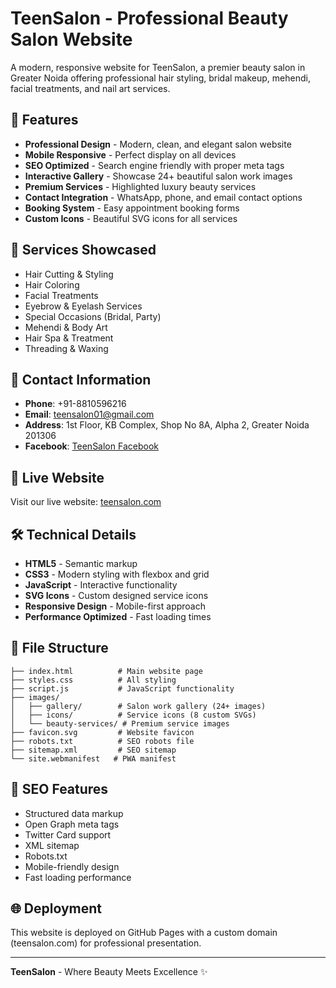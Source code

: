# TeenSalon - Professional Beauty Salon Website

A modern, responsive website for TeenSalon, a premier beauty salon in Greater Noida offering professional hair styling, bridal makeup, mehendi, facial treatments, and nail art services.

## 🌟 Features

- **Professional Design** - Modern, clean, and elegant salon website
- **Mobile Responsive** - Perfect display on all devices
- **SEO Optimized** - Search engine friendly with proper meta tags
- **Interactive Gallery** - Showcase 24+ beautiful salon work images
- **Premium Services** - Highlighted luxury beauty services
- **Contact Integration** - WhatsApp, phone, and email contact options
- **Booking System** - Easy appointment booking forms
- **Custom Icons** - Beautiful SVG icons for all services

## 🎨 Services Showcased

- Hair Cutting & Styling
- Hair Coloring
- Facial Treatments
- Eyebrow & Eyelash Services
- Special Occasions (Bridal, Party)
- Mehendi & Body Art
- Hair Spa & Treatment
- Threading & Waxing

## 📱 Contact Information

- **Phone**: +91-8810596216
- **Email**: teensalon01@gmail.com
- **Address**: 1st Floor, KB Complex, Shop No 8A, Alpha 2, Greater Noida 201306
- **Facebook**: [TeenSalon Facebook](https://www.facebook.com/share/17Gm1HpMca/)

## 🚀 Live Website

Visit our live website: [teensalon.com](https://teensalon.com)

## 🛠️ Technical Details

- **HTML5** - Semantic markup
- **CSS3** - Modern styling with flexbox and grid
- **JavaScript** - Interactive functionality
- **SVG Icons** - Custom designed service icons
- **Responsive Design** - Mobile-first approach
- **Performance Optimized** - Fast loading times

## 📁 File Structure

```
├── index.html          # Main website page
├── styles.css          # All styling
├── script.js           # JavaScript functionality
├── images/
│   ├── gallery/        # Salon work gallery (24+ images)
│   ├── icons/          # Service icons (8 custom SVGs)
│   └── beauty-services/ # Premium service images
├── favicon.svg         # Website favicon
├── robots.txt          # SEO robots file
├── sitemap.xml         # SEO sitemap
└── site.webmanifest   # PWA manifest
```

## 🎯 SEO Features

- Structured data markup
- Open Graph meta tags
- Twitter Card support
- XML sitemap
- Robots.txt
- Mobile-friendly design
- Fast loading performance

## 🌐 Deployment

This website is deployed on GitHub Pages with a custom domain (teensalon.com) for professional presentation.

---

**TeenSalon** - Where Beauty Meets Excellence ✨